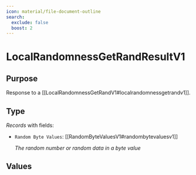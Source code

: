 ```yaml
---
icon: material/file-document-outline
search:
  exclude: false
  boost: 2
---
```


# LocalRandomnessGetRandResultV1

## Purpose

<!-- --8<-- [start:purpose] -->
Response to a [[LocalRandomnessGetRandV1#localrandomnessgetrandv1]].

<!-- --8<-- [end:purpose] -->

## Type

<!-- --8<-- [start:type] -->
<div class="type" markdown>

*Records* with fields:

- `Random Byte Values`: [[RandomByteValuesV1#randombytevaluesv1]]

  *The random number or random data in a byte value*

</div>
<!-- --8<-- [end:type] -->

## Values

